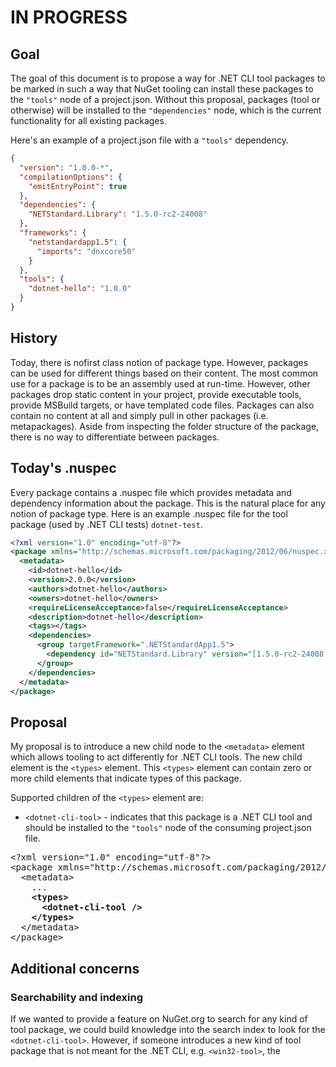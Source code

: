 # IN PROGRESS

## Goal

The goal of this document is to propose a way for .NET CLI tool packages to be marked in such a way that NuGet tooling can install these packages to the `"tools"` node of a project.json. Without this proposal, packages (tool or otherwise) will be installed to the `"dependencies"` node, which is the current functionality for all existing packages.

Here's an example of a project.json file with a `"tools"` dependency.

```json
{
  "version": "1.0.0-*",
  "compilationOptions": {
    "emitEntryPoint": true
  },
  "dependencies": {
    "NETStandard.Library": "1.5.0-rc2-24008"
  },
  "frameworks": {
    "netstandardapp1.5": {
      "imports": "dnxcore50"
    }
  },
  "tools": {
    "dotnet-hello": "1.0.0"
  }
}
```

## History

Today, there is nofirst class notion of package type. However, packages can be used for different things based on their content. The most common use for a package is to be an assembly used at run-time. However, other packages drop static content in your project, provide executable tools, provide MSBuild targets, or have templated code files. Packages can also contain no content at all and simply pull in other packages (i.e. metapackages). Aside from inspecting the folder structure of the package, there is no way to differentiate between packages.

## Today's .nuspec

Every package contains a .nuspec file which provides metadata and dependency information about the package. This is the natural place for any notion of package type. Here is an example .nuspec file for the tool package (used by .NET CLI tests) `dotnet-test`.

```xml
<?xml version="1.0" encoding="utf-8"?>
<package xmlns="http://schemas.microsoft.com/packaging/2012/06/nuspec.xsd">
  <metadata>
    <id>dotnet-hello</id>
    <version>2.0.0</version>
    <authors>dotnet-hello</authors>
    <owners>dotnet-hello</owners>
    <requireLicenseAcceptance>false</requireLicenseAcceptance>
    <description>dotnet-hello</description>
    <tags></tags>
    <dependencies>
      <group targetFramework=".NETStandardApp1.5">
        <dependency id="NETStandard.Library" version="[1.5.0-rc2-24008, )" />
      </group>
    </dependencies>
  </metadata>
</package>
```

## Proposal

My proposal is to introduce a new child node to the `<metadata>` element which allows tooling to act differently for .NET CLI tools. The new child element is the `<types>` element. This `<types>` element can contain zero or more child elements that indicate types of this package.

Supported children of the `<types>` element are:

- `<dotnet-cli-tool>` - indicates that this package is a .NET CLI tool and should be installed to the `"tools"` node of the consuming project.json file.

<pre>
&lt;?xml version="1.0" encoding="utf-8"?&gt;
&lt;package xmlns="http://schemas.microsoft.com/packaging/2012/06/nuspec.xsd"&gt;
  &lt;metadata&gt;
    ...
    <b>&lt;types&gt;
      &lt;dotnet-cli-tool /&gt;
    &lt;/types&gt;</b>
  &lt;/metadata&gt;
&lt;/package&gt;
</pre>

## Additional concerns

### Searchability and indexing

If we wanted to provide a feature on NuGet.org to search for any kind of tool package, we could build knowledge into the search index to look for the `<dotnet-cli-tool>`. However, if someone introduces a new kind of tool package that is not meant for the .NET CLI, e.g. `<win32-tool>`, the 

